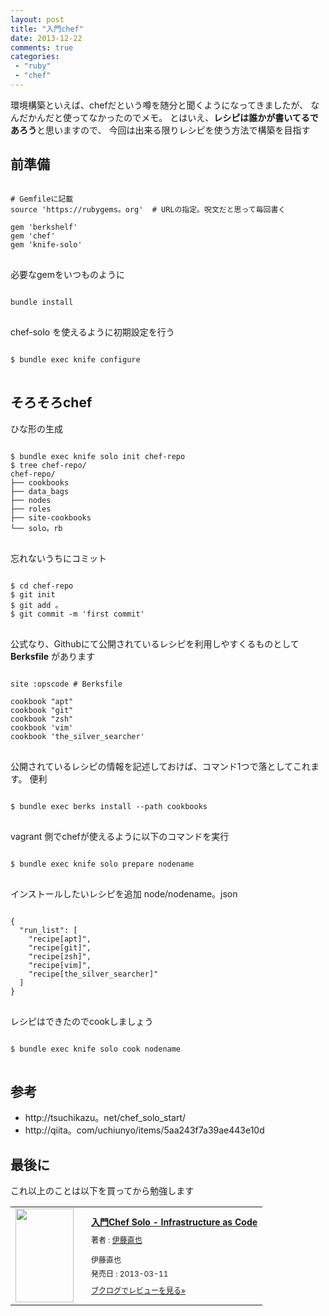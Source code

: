 ```yaml
---
layout: post
title: "入門chef"
date: 2013-12-22
comments: true
categories:
 - "ruby"
 - "chef"
---
```


環境構築といえば、chefだという噂を随分と聞くようになってきましたが、
なんだかんだと使ってなかったのでメモ。
とはいえ、**レシピは誰かが書いてるであろう**と思いますので、
今回は出来る限りレシピを使う方法で構築を目指す

## 前準備

<pre>
<code class="ruby">
# Gemfileに記載
source 'https://rubygems。org'  # URLの指定。呪文だと思って毎回書く

gem 'berkshelf'
gem 'chef'
gem 'knife-solo'
</code>
</pre>

必要なgemをいつものように

<pre>
<code class="bash">
bundle install
</code>
</pre>

chef-solo を使えるように初期設定を行う

<pre>
<code class="bash">
$ bundle exec knife configure
</code>
</pre>

## そろそろchef

ひな形の生成

<pre>
<code class="bash">
$ bundle exec knife solo init chef-repo
$ tree chef-repo/
chef-repo/
├── cookbooks
├── data_bags
├── nodes
├── roles
├── site-cookbooks
└── solo。rb
</code>
</pre>

忘れないうちにコミット

<pre>
<code class="bash">
$ cd chef-repo
$ git init
$ git add 。
$ git commit -m 'first commit'
</code>
</pre>

公式なり、Githubにて公開されているレシピを利用しやすくるものとして **Berksfile** があります

<pre>
<code class="bash">
site :opscode # Berksfile

cookbook "apt"
cookbook "git"
cookbook "zsh"
cookbook 'vim'
cookbook 'the_silver_searcher'
</code>
</pre>

公開されているレシピの情報を記述しておけば、コマンド1つで落としてこれます。
便利

<pre>
<code class="bash">
$ bundle exec berks install --path cookbooks
</code>
</pre>

vagrant 側でchefが使えるように以下のコマンドを実行

<pre>
<code class="bash">
$ bundle exec knife solo prepare nodename
</code>
</pre>

インストールしたいレシピを追加
node/nodename。json
<pre>
<code class="javascript">
{
  "run_list": [
    "recipe[apt]",
    "recipe[git]",
    "recipe[zsh]",
    "recipe[vim]",
    "recipe[the_silver_searcher]"
  ]
}
</code>
</pre>

レシピはできたのでcookしましょう

<pre>
<code class="javascript">
$ bundle exec knife solo cook nodename
</code>
</pre>

## 参考

- http://tsuchikazu。net/chef_solo_start/
- http://qiita。com/uchiunyo/items/5aa243f7a39ae443e10d

## 最後に

これ以上のことは以下を買ってから勉強します

<div class="booklog_html"><table><tr><td class="booklog_html_image"><a href="http://www。amazon。co。jp/%E5%85%A5%E9%96%80Chef-Solo-Infrastructure-as-Code-ebook/dp/B00BSPH158%3FSubscriptionId%3D0AVSM5SVKRWTFMG7ZR82%26tag%3Dbooklog。jp-22%26linkCode%3Dxm2%26camp%3D2025%26creative%3D165953%26creativeASIN%3DB00BSPH158" target="_blank"><img src="http://ecx。images-amazon。com/images/I/31u6VLGX2kL。_SL160_。jpg" width="93" height="150" style="border:0;border-radius:0;" /></a></td><td class="booklog_html_info" style="padding-left:20px;"><div class="booklog_html_title" style="margin-bottom:10px;font-size:14px;font-weight:bold;"><a href="http://www。amazon。co。jp/%E5%85%A5%E9%96%80Chef-Solo-Infrastructure-as-Code-ebook/dp/B00BSPH158%3FSubscriptionId%3D0AVSM5SVKRWTFMG7ZR82%26tag%3Dbooklog。jp-22%26linkCode%3Dxm2%26camp%3D2025%26creative%3D165953%26creativeASIN%3DB00BSPH158" target="_blank">入門Chef Solo - Infrastructure as Code</a></div><div style="margin-bottom:10px;"><div class="booklog_html_author" style="margin-bottom:15px;font-size:12px;;line-height:1。2em">著者 : <a href="http://booklog。jp/author/%E4%BC%8A%E8%97%A4%E7%9B%B4%E4%B9%9F" target="_blank">伊藤直也</a></div><div class="booklog_html_manufacturer" style="margin-bottom:5px;font-size:12px;;line-height:1。2em">伊藤直也</div><div class="booklog_html_release" style="font-size:12px;;line-height:1。2em">発売日 : 2013-03-11</div></div><div class="booklog_html_link_amazon"><a href="http://booklog。jp/item/1/B00BSPH158" style="font-size:12px;" target="_blank">ブクログでレビューを見る»</a></div></td></tr></table></div>
